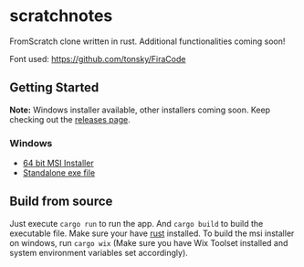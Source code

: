 # scratchnotes

FromScratch clone written in rust.
Additional functionalities coming soon!

Font used: https://github.com/tonsky/FiraCode

## Getting Started
**Note:** Windows installer available, other installers coming soon. Keep checking out the [releases page](https://github.com/abhinavgunwant/scratchnotes/releases).

### Windows
- [64 bit MSI Installer](https://github.com/abhinavgunwant/scratchnotes/releases/download/v0.0.2/scratchnotes-0.0.2-x86_64.msi)
- [Standalone exe file](https://github.com/abhinavgunwant/scratchnotes/releases/download/v0.0.2/scratchnotes.exe)

## Build from source
Just execute `cargo run` to run the app. And `cargo build` to build the executable file. Make sure your have [rust](https://www.rust-lang.org/tools/install) installed.
To build the msi installer on windows, run `cargo wix` (Make sure you have Wix Toolset installed and system environment variables set accordingly).

